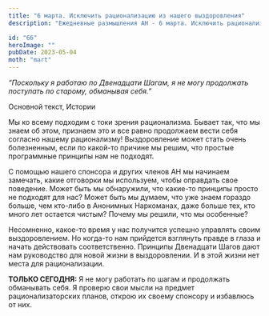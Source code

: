 ```yaml
---
title: "6 марта. Исключить рационализацию из нашего выздоровления"
description: "Ежедневные размышления АН - 6 марта. Исключить рационализацию из нашего выздоровления"

id: "66"
heroImage: ""
pubDate: 2023-05-04
moth: "mart"
---
```


_“Поскольку я работаю по Двенадцати Шагам, я не могу продолжать поступать по
старому, обманывая себя.”_

Основной текст, Истории

Мы ко всему подходим с токи зрения рационализма. Бывает так, что мы знаем об
этом, признаем это и все равно продолжаем вести себя согласно нашему
рационализму! Выздоровление может стать очень болезненным, если по какой-то
причине мы решим, что простые программные принципы нам не подходят.

С помощью нашего спонсора и других членов АН мы начинаем замечать, какие
отговорки мы используем, чтобы оправдать свое поведение. Может быть мы
обнаружили, что какие-то принципы просто не подходят для нас? Может быть мы
думаем, что уже знаем гораздо больше, чем кто-либо в Анонимных Наркоманах,
даже больше тех, кто много лет остается чистым? Почему мы решили, что мы
особенные?

Несомненно, какое-то время у нас получится успешно управлять своим
выздоровлением. Но когда-то нам прийдется взглянуть правде в глаза и начать
действовать соответственно. Принципы Двенадцати Шагов дают нам руководство для
новой жизни в выздоровлении. И в этой жизни нет места для рационализации.

**ТОЛЬКО СЕГОДНЯ:** Я не могу работать по шагам и продолжать обманывать себя.
Я проверю свои мысли на предмет рационализаторских планов, открою их своему
спонсору и избавлюсь от них.
